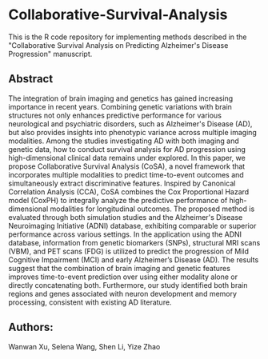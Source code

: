 # Collaborative-Survival-Analysis
This is the R code repository for implementing methods described in the "Collaborative Survival Analysis on Predicting Alzheimer's Disease Progression" manuscript. 


## Abstract 
The integration of brain imaging and genetics has gained increasing importance in recent years. Combining genetic variations with brain structures not only enhances predictive performance for various neurological and psychiatric disorders, such as Alzheimer's Disease (AD), but also provides insights into phenotypic variance across multiple imaging modalities. Among the studies investigating AD with both imaging and genetic data, how to conduct survival analysis for AD progression using high-dimensional clinical data remains under explored. In this paper, we propose Collaborative Survival Analysis (CoSA), a novel framework that incorporates multiple modalities to predict time-to-event outcomes and simultaneously extract discriminative features. Inspired by Canonical Correlation Analysis (CCA), CoSA combines the Cox Proportional Hazard model (CoxPH) to integrally analyze the predictive performance of high-dimensional modalities for longitudinal outcomes. The proposed method is evaluated through both simulation studies and the Alzheimer's Disease Neuroimaging Initiative (ADNI) database, exhibiting comparable or superior performance across various settings. In the application using the ADNI database, information from genetic biomarkers (SNPs), structural MRI scans (VBM), and PET scans (FDG) is utilized to predict the progression of Mild Cognitive Impairment (MCI) and early Alzheimer’s Disease (AD). The results suggest that the combination of brain imaging and genetic features improves time-to-event prediction over using either modality alone or directly concatenating both. Furthermore, our study identified both brain regions and genes associated with neuron development and memory processing, consistent with existing AD literature.


## Authors: 
Wanwan Xu, Selena Wang, Shen Li, Yize Zhao

